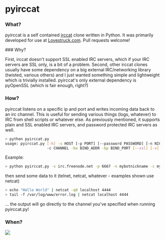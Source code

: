pyirccat
========

### What?

pyirccat is a self contained <a href="https://github.com/RJ/irccat">irccat</a> clone written in Python. It was primarily developed for use at <a href="http://www.lovestruck.com/">Lovestruck.com</a>. Pull requests welcome!

### Why?

First, irccat doesn't support SSL enabled IRC servers, which if your IRC servers are SSL only, is a bit of a problem. Second, other irccat clones usually have some dependency on a big external IRC/networking library (twisted, various others) and I just wanted something simple and lightweight which is trivially installed. pyirccat's only external dependency is pyOpenSSL (which is fair enough, right?)

### How?

pyirccat listens on a specific ip and port and writes incoming data back to an irc channel. This is useful for sending various things (logs, whatever) to IRC from shell scripts or whatever else. As previously mentioned, it supports plain and SSL enabled IRC servers, and password protected IRC servers as well.


```bash
> python pyirccat.py
usage: pyirccat.py [-h] -s HOST [-p PORT] [--password PASSWORD] [-n NICKNAME]
                   -c CHANNEL -ba BIND_ADDR -bp BIND_PORT [--ssl] [-v]
```

Example:

```bash
> python pyirccat.py -s irc.freenode.net -p 6667 -n mybotnickname -c mychannel -ba 0.0.0.0 -bp 4444
```

then send some data to it (telnet, netcat, whatever - examples shown use netcat)

```bash
> echo "Hello World" | netcat -q0 localhost 4444
> tail -f /var/log/www/error.log | netcat localhost 4444
```

... the output will go directly to the channel you've specified when running pyirccat.py!

### When?

<img src="http://i.imgur.com/G2lAe1I.jpg">
